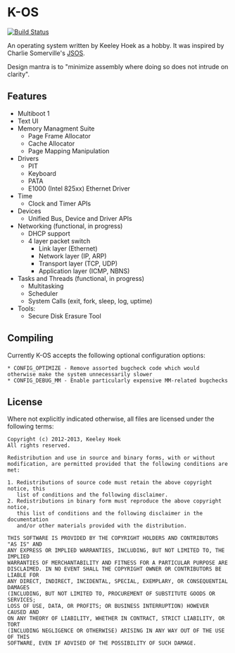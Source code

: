 # K-OS
[![Build Status](https://travis-ci.org/escortkeel/k-os.png?branch=master)](https://travis-ci.org/escortkeel/k-os)

An operating system written by Keeley Hoek as a hobby. It was inspired by Charlie Somerville's [JSOS](https://github.com/charliesome/JSOS).

Design mantra is to "minimize assembly where doing so does not intrude on clarity".

## Features

* Multiboot 1
* Text UI
* Memory Managment Suite
    * Page Frame Allocator
    * Cache Allocator
    * Page Mapping Manipulation
* Drivers
    * PIT
    * Keyboard
    * PATA
    * E1000 (Intel 825xx) Ethernet Driver
* Time
    * Clock and Timer APIs
* Devices
    * Unified Bus, Device and Driver APIs
* Networking (functional, in progress)
    * DHCP support
    * 4 layer packet switch
        * Link layer (Ethernet)
        * Network layer (IP, ARP)
        * Transport layer (TCP, UDP)
        * Application layer (ICMP, NBNS)
* Tasks and Threads (functional, in progress)
    * Multitasking
    * Scheduler
    * System Calls (exit, fork, sleep, log, uptime)
* Tools:
    * Secure Disk Erasure Tool

## Compiling
Currently K-OS accepts the following optional configuration options:

    * CONFIG_OPTIMIZE - Remove assorted bugcheck code which would otherwise make the system unnecessarily slower
    * CONFIG_DEBUG_MM - Enable particularly expensive MM-related bugchecks

## License

Where not explicitly indicated otherwise, all files are licensed under the following terms:

    Copyright (c) 2012-2013, Keeley Hoek
    All rights reserved.

    Redistribution and use in source and binary forms, with or without
    modification, are permitted provided that the following conditions are met:

    1. Redistributions of source code must retain the above copyright notice, this
       list of conditions and the following disclaimer.
    2. Redistributions in binary form must reproduce the above copyright notice,
       this list of conditions and the following disclaimer in the documentation
       and/or other materials provided with the distribution.

    THIS SOFTWARE IS PROVIDED BY THE COPYRIGHT HOLDERS AND CONTRIBUTORS "AS IS" AND
    ANY EXPRESS OR IMPLIED WARRANTIES, INCLUDING, BUT NOT LIMITED TO, THE IMPLIED
    WARRANTIES OF MERCHANTABILITY AND FITNESS FOR A PARTICULAR PURPOSE ARE
    DISCLAIMED. IN NO EVENT SHALL THE COPYRIGHT OWNER OR CONTRIBUTORS BE LIABLE FOR
    ANY DIRECT, INDIRECT, INCIDENTAL, SPECIAL, EXEMPLARY, OR CONSEQUENTIAL DAMAGES
    (INCLUDING, BUT NOT LIMITED TO, PROCUREMENT OF SUBSTITUTE GOODS OR SERVICES;
    LOSS OF USE, DATA, OR PROFITS; OR BUSINESS INTERRUPTION) HOWEVER CAUSED AND
    ON ANY THEORY OF LIABILITY, WHETHER IN CONTRACT, STRICT LIABILITY, OR TORT
    (INCLUDING NEGLIGENCE OR OTHERWISE) ARISING IN ANY WAY OUT OF THE USE OF THIS
    SOFTWARE, EVEN IF ADVISED OF THE POSSIBILITY OF SUCH DAMAGE.
